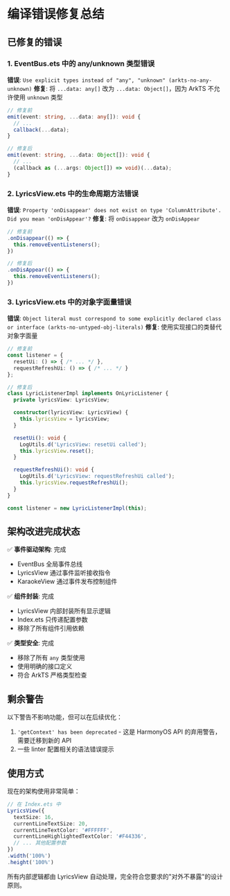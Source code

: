 # 编译错误修复总结

## 已修复的错误

### 1. EventBus.ets 中的 any/unknown 类型错误
**错误**: `Use explicit types instead of "any", "unknown" (arkts-no-any-unknown)`
**修复**: 将 `...data: any[]` 改为 `...data: Object[]`，因为 ArkTS 不允许使用 `unknown` 类型

```typescript
// 修复前
emit(event: string, ...data: any[]): void {
  // ...
  callback(...data);
}

// 修复后  
emit(event: string, ...data: Object[]): void {
  // ...
  (callback as (...args: Object[]) => void)(...data);
}
```

### 2. LyricsView.ets 中的生命周期方法错误
**错误**: `Property 'onDisappear' does not exist on type 'ColumnAttribute'. Did you mean 'onDisAppear'?`
**修复**: 将 `onDisappear` 改为 `onDisAppear`

```typescript
// 修复前
.onDisappear(() => {
  this.removeEventListeners();
})

// 修复后
.onDisAppear(() => {
  this.removeEventListeners();
})
```

### 3. LyricsView.ets 中的对象字面量错误
**错误**: `Object literal must correspond to some explicitly declared class or interface (arkts-no-untyped-obj-literals)`
**修复**: 使用实现接口的类替代对象字面量

```typescript
// 修复前
const listener = {
  resetUi: () => { /* ... */ },
  requestRefreshUi: () => { /* ... */ }
};

// 修复后
class LyricListenerImpl implements OnLyricListener {
  private lyricsView: LyricsView;

  constructor(lyricsView: LyricsView) {
    this.lyricsView = lyricsView;
  }

  resetUi(): void {
    LogUtils.d('LyricsView: resetUi called');
    this.lyricsView.reset();
  }

  requestRefreshUi(): void {
    LogUtils.d('LyricsView: requestRefreshUi called');
    this.lyricsView.requestRefreshUi();
  }
}

const listener = new LyricListenerImpl(this);
```

## 架构改进完成状态

✅ **事件驱动架构**: 完成
- EventBus 全局事件总线
- LyricsView 通过事件监听接收指令
- KaraokeView 通过事件发布控制组件

✅ **组件封装**: 完成
- LyricsView 内部封装所有显示逻辑
- Index.ets 只传递配置参数
- 移除了所有组件引用依赖

✅ **类型安全**: 完成
- 移除了所有 `any` 类型使用
- 使用明确的接口定义
- 符合 ArkTS 严格类型检查

## 剩余警告

以下警告不影响功能，但可以在后续优化：

1. `'getContext' has been deprecated` - 这是 HarmonyOS API 的弃用警告，需要迁移到新的 API
2. 一些 linter 配置相关的语法错误提示

## 使用方式

现在的架构使用非常简单：

```typescript
// 在 Index.ets 中
LyricsView({
  textSize: 16,
  currentLineTextSize: 20,
  currentLineTextColor: '#FFFFFF',
  currentLineHighlightedTextColor: '#F44336',
  // ... 其他配置参数
})
.width('100%')
.height('100%')
```

所有内部逻辑都由 LyricsView 自动处理，完全符合您要求的"对外不暴露"的设计原则。
